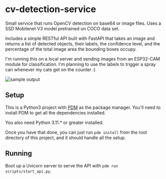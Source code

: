 # cv-detection-service
Small service that runs OpenCV detection on base64 or image files. Uses a SSD Mobilenet V3 model pretrained on COCO data set.

Includes a simple RESTful API built with FastAPI that takes an image and returns a list of detected objects, their labels, the confidence level, and the percentage of the total image area the bounding boxes occupy.

I'm running this on a local server and sending images from an ESP32-CAM module for classification. I'm planning to use the labels to trigger a spray can whenever my cats get on the counter :)

![sample output](https://github.com/mvzhong/cv-detection-service/blob/main/readme-files/sample-output.png?raw=true)

## Setup
This is a Python3 project with [PDM](https://pdm-project.org/en/latest/) as the package manager. You'll need to install PDM to get all the dependencies installed.

You also need Python 3.11.* or greater installed.

Once you have that done, you can just run `pdm install` from the root directory of this project, and it should handle all the setup.

## Running
Boot up a Uvicorn server to serve the API with `pdm run scripts/start_api.py`.
